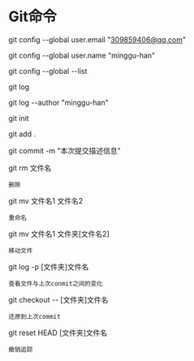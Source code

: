 # Git命令

git config --global user.email "309859406@qq.com"

git config --global user.name "minggu-han"

git config --global --list



git log

git log --author "minggu-han"



git init

git add .

git commit -m "本次提交描述信息"



git rm 文件名

```mark
删除
```

git mv 文件名1 文件名2

```mark
重命名
```

git mv 文件名1 文件夹[文件名2]

```mark
移动文件
```



git log -p [文件夹]文件名

```mark
查看文件与上次conmit之间的变化
```

git checkout -- [文件夹]文件名

```mark
还原到上次commit
```

git reset HEAD [文件夹]文件名 

```mark
撤销追踪
```


